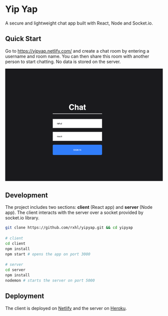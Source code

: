 # Yip Yap

A secure and lightweight chat app built with React, Node and Socket.io.

## Quick Start

Go to https://yipyap.netlify.com/ and create a chat room by entering a username and room name. You can then share this room with another person to start chatting. No data is stored on the server.

  <img src="/assets/yipyap.gif" />


## Development

The project includes two sections: **client** (React app) and **server** (Node app). The client interacts with the server over a socket provided by socket.io library.

```bash
git clone https://github.com/rxhl/yipyap.git && cd yipyap

# client
cd client
npm install
npm start # opens the app on port 3000

# server
cd server
npm install
nodemon # starts the server on port 5000
```

## Deployment

The client is deployed on [Netlify](https://www.netlify.com/) and the server on [Heroku](https://www.heroku.com/).
